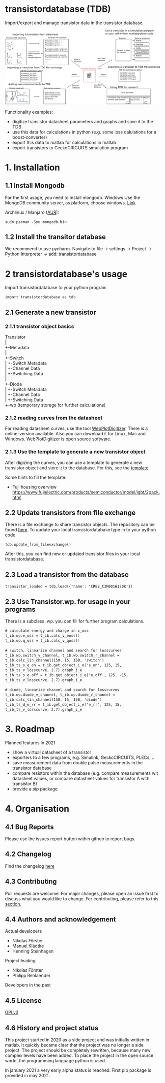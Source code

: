 # transistordatabase (TDB)
Import/export and manage transistor data in the transistor database.

![](documentation/Workflow.png)

Functionality examples:
 * digitize transistor datasheet parameters and graphs and save it to the TDB
 * use this data for calculations in python (e.g. some loss calulations for a boost-converter)
 * export this data to matlab for calculations in matlab
 * export transistors to GeckoCIRCUITS simulation program

# 1. Installation
## 1.1 Install Mongodb
For the first usage, you need to install mongodb.
Windows
Use the MongoDB community server, as platform, choose windows. [Link](https://www.mongodb.com/try/download/community)

Archlinux / Manjaro ([AUR](https://aur.archlinux.org/packages/mongodb-bin/)):
```
sudo pacman -Syu mongodb-bin
```
## 1.2 Install the transitor database
We recommend to use pycharm. Navigate to file -> settings -> Project -> Python Interpreter -> add: transistordatabase    






# 2 transistordatabase's usage
Import transistordatabase to your python program
```
import transistordatabase as tdb
```


## 2.1 Generate a new transistor


### 2.1.1 transistor object basics
Transistor      
 |        
 +-Metadata        
 |        
 +-Switch       
 |  +-Switch Metadata      
 |  +-Channel Data      
 |  +-Switching Data     
 |          
 +-Diode     
 |  +-Switch Metadata     
 |  +-Channel Data     
 |  +-Switching Data     
 +-wp (temporary storage for further calculations)

### 2.1.2 reading curves from the datasheet
For reading datasheet curves, use the tool [WebPlotDigitizer](https://automeris.io/WebPlotDigitizer/). There is a online-version available. Also you can download it for Linux, Mac and Windows. WebPlotDigitizer is open source software.
### 2.1.3 Use the template to generate a new transistor object
After digizing the curves, you can use a template to generate a new transistor object and store it to the database. For this, see the [template](/template_example/template_example.py)

Some hints to fill the template:
 * Fuji housing overview https://www.fujielectric.com/products/semiconductor/model/igbt/2pack.html



## 2.2 Update transistors from file exchange
There is a file exchange to share transistor objects. The repository can be found [here](https://github.com/upb-lea/transistordatabase_File_Exchange). To update your local transistordatabase type in to your python code
```
tdb.update_from_fileexchange()
```
After this, you can find new or updated transistor files in your local transistordatabase.
## 2.3 Load a transistor from the database
```
transistor_loaded = tdb.load({'name': 'CREE_C3M0016120K'})
```
## 2.3 Use Transistor.wp. for usage in your programs
There is a subclass .wp. you can fill for further program calculations.
```
# calculate energy and charge in c_oss
t_ib.wp.e_oss = t_ib.calc_v_eoss()
t_ib.wp.q_oss = t_ib.calc_v_qoss()

# switch, linearize channel and search for losscurves
t_ib.wp.switch_v_channel, t_ib.wp.switch_r_channel = t_ib.calc_lin_channel(150, 15, 150, 'switch')
t_ib_ts_s_e_on = t_ib.get_object_i_e('e_on', 125, 15, t_ib_ts_v_losscurve, 2.7).graph_i_e
t_ib_ts_s_e_off = t_ib.get_object_i_e('e_off', 125, -15, t_ib_ts_v_losscurve, 2.7).graph_i_e

# diode, linearize channel and search for losscurves
t_ib.wp.diode_v_channel, t_ib.wp.diode_r_channel = t_ib.calc_lin_channel(150, 15, 150, 'diode')
t_ib_ts_d_e_rr = t_ib.get_object_i_e('e_rr', 125, 15, t_ib_ts_v_losscurve, 2.7).graph_i_e
```



# 3. Roadmap
Planned features in 2021
* show a virtual datasheet of a transistor
* exporters to a few programs, e.g. Simulink, GeckoCIRCUITS, PLECs, ...
* save measurement data from double pulse measurements in the transistor database
* compare resistors within the database (e.g. compare measurements wit datasheet values, or compare datasheet values for transistor A with transistor B)
* provide a pip package

# 4. Organisation
## 4.1 Bug Reports
Please use the issues report button within github to report bugs.

## 4.2 Changelog
Find the changelog [here](CHANGELOG.md)

## 4.3 Contributing
Pull requests are welcome. For major changes, please open an issue first to discuss what you would like to change.
For contributing, please refer to this [section](Contributing.md).

## 4.4 Authors and acknowledgement
Actual developers
* Nikolas Förster
* Manuel Klädtke
* Henning Steinhagen    

Project leading
* Nikolas Förster
* Philipp Rehlaender

Developers in the past

## 4.5 License
[GPLv3](https://choosealicense.com/licenses/gpl-3.0/)

## 4.6 History and project status
This project started in 2020 as a side project and was initially written in matlab. It quickly became clear that the project was no longer a side project. The project should be completely rewritten, because many new complex levels have been added. To place the project in the open source world, the programming language python is used.      

In january 2021 a very early alpha status is reached. First pip package is provided in may 2021.
